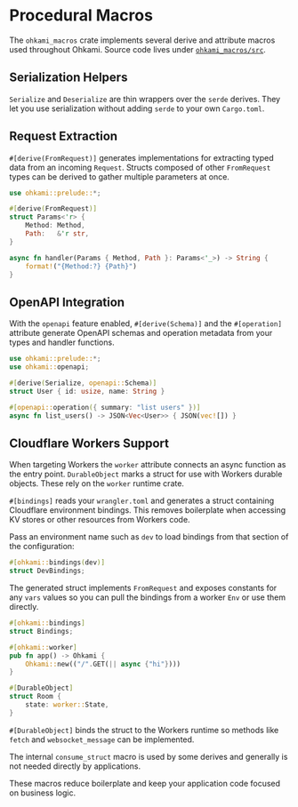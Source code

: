 # Procedural Macros

The `ohkami_macros` crate implements several derive and attribute macros used throughout Ohkami.
Source code lives under [`ohkami_macros/src`](../ohkami-0.24/ohkami_macros/src).

## Serialization Helpers

`Serialize` and `Deserialize` are thin wrappers over the `serde` derives. They
let you use serialization without adding `serde` to your own `Cargo.toml`.

## Request Extraction

`#[derive(FromRequest)]` generates implementations for extracting typed data from
an incoming `Request`. Structs composed of other `FromRequest` types can be
derived to gather multiple parameters at once.

```rust
use ohkami::prelude::*;

#[derive(FromRequest)]
struct Params<'r> {
    Method: Method,
    Path:   &'r str,
}

async fn handler(Params { Method, Path }: Params<'_>) -> String {
    format!("{Method:?} {Path}")
}
```

## OpenAPI Integration

With the `openapi` feature enabled, `#[derive(Schema)]` and the `#[operation]`
attribute generate OpenAPI schemas and operation metadata from your types and
handler functions.

```rust
use ohkami::prelude::*;
use ohkami::openapi;

#[derive(Serialize, openapi::Schema)]
struct User { id: usize, name: String }

#[openapi::operation({ summary: "list users" })]
async fn list_users() -> JSON<Vec<User>> { JSON(vec![]) }
```

## Cloudflare Workers Support

When targeting Workers the `worker` attribute connects an async function as the
entry point. `DurableObject` marks a struct for use with Workers durable
objects. These rely on the `worker` runtime crate.

`#[bindings]` reads your `wrangler.toml` and generates a struct containing Cloudflare
environment bindings.  This removes boilerplate when accessing KV stores or other
resources from Workers code.

Pass an environment name such as `dev` to load bindings from that section of the
configuration:

```rust
#[ohkami::bindings(dev)]
struct DevBindings;
```

The generated struct implements `FromRequest` and exposes constants for any
`vars` values so you can pull the bindings from a worker `Env` or use them
directly.

```rust
#[ohkami::bindings]
struct Bindings;

#[ohkami::worker]
pub fn app() -> Ohkami {
    Ohkami::new(("/".GET(|| async {"hi"})))
}

#[DurableObject]
struct Room {
    state: worker::State,
}
```

`#[DurableObject]` binds the struct to the Workers runtime so methods like
`fetch` and `websocket_message` can be implemented.

The internal `consume_struct` macro is used by some derives and generally is not
needed directly by applications.

These macros reduce boilerplate and keep your application code focused on business logic.

